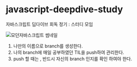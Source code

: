# javascript-deepdive-study
자바스크립트 딥다이브 회독 정기 : 스터디 모임 <br />

![모던자바스크립트 썸네일](https://user-images.githubusercontent.com/34502254/155651222-6216069f-fe73-40f4-96f4-b7288e6ba7c5.png)<br />

1. 나만의 이름으로 branch를 생성한다.<br />
2. 나의 branch에 매일 공부하였던 TIL을 push하여 관리한다.<br />
3. push 할 때는 , 반드시 자신의 branch 인지를 확인 하여야 한다. <br />

